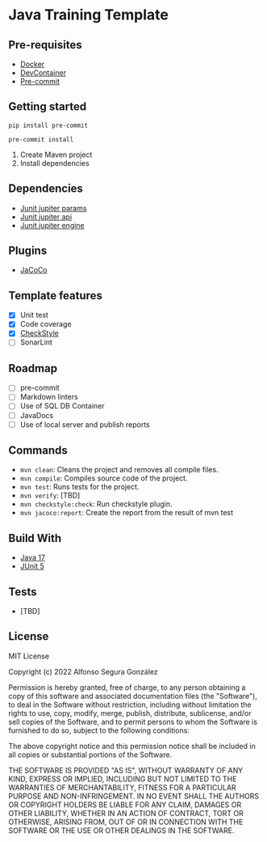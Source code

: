 # Java Training Template

## Pre-requisites

- [Docker][docker]
- [DevContainer][devcontainer]
- [Pre-commit][pre-commit]

## Getting started

```shell
pip install pre-commit
```

```shell
pre-commit install
```

1. Create Maven project
1. Install dependencies

## Dependencies

- [Junit jupiter params][junit-jupiter-params]
- [Junit jupiter api][junit-jupiter-api]
- [Junit jupiter engine][junit-jupiter-api]

## Plugins

- [JaCoCo][jacoco]

## Template features

- [x] Unit test  
- [x] Code coverage
- [x] [CheckStyle][google-styles]
- [ ] SonarLint

## Roadmap

- [ ] pre-commit
- [ ] Markdown linters
- [ ] Use of SQL DB Container
- [ ] JavaDocs
- [ ] Use of local server and publish reports

## Commands

- `mvn clean`: Cleans the project and removes all compile files.
- `mvn compile`: Compiles source code of the project.
- `mvn test`: Runs tests for the project.
- `mvn verify`: [TBD]
- `mvn checkstyle:check`: Run checkstyle plugin.
- `mvn jacoco:report`: Create the report from the result of mvn test

## Build With

- [Java 17](https://docs.oracle.com/en/java/javase/17/docs/api/index.html)
- [JUnit 5](https://junit.org/junit5/)

## Tests

- [TBD]

## License

MIT License

Copyright (c) 2022 Alfonso Segura González

Permission is hereby granted, free of charge, to any person obtaining a copy of this software and associated documentation files (the "Software"), to deal in the Software without restriction, including without limitation the rights to use, copy, modify, merge, publish, distribute, sublicense, and/or sell copies of the Software, and to permit persons to whom the Software is furnished to do so, subject to the following conditions:

The above copyright notice and this permission notice shall be included in all copies or substantial portions of the Software.

THE SOFTWARE IS PROVIDED "AS IS", WITHOUT WARRANTY OF ANY KIND, EXPRESS OR
IMPLIED, INCLUDING BUT NOT LIMITED TO THE WARRANTIES OF MERCHANTABILITY, FITNESS
FOR A PARTICULAR PURPOSE AND NON-INFRINGEMENT. IN NO EVENT SHALL THE AUTHORS OR
COPYRIGHT HOLDERS BE LIABLE FOR ANY CLAIM, DAMAGES OR OTHER LIABILITY, WHETHER
IN AN ACTION OF CONTRACT, TORT OR OTHERWISE, ARISING FROM, OUT OF OR IN
CONNECTION WITH THE SOFTWARE OR THE USE OR OTHER DEALINGS IN THE SOFTWARE.

[docker]: https://www.docker.com/
[devcontainer]: https://code.visualstudio.com/docs/devcontainers/containers
[google-styles]: https://google.github.io/styleguide/javaguide.html
[jacoco]: https://mvnrepository.com/artifact/org.jacoco/jacoco-maven-plugin
[junit-jupiter-params]:https://mvnrepository.com/artifact/org.junit.jupiter/junit-jupiter-params
[junit-jupiter-api]:https://mvnrepository.com/artifact/org.junit.jupiter/junit-jupiter-api
[junit-jupiter-api]:https://mvnrepository.com/artifact/org.junit.jupiter/junit-jupiter-engine
[maven]: https://maven.apache.org/
[pre-commit]:https://pre-commit.com/
